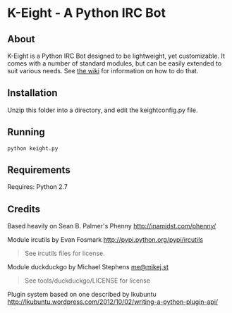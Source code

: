 # K-Eight - A Python IRC Bot


## About

K-Eight is a Python IRC Bot designed to be lightweight, yet customizable.  It comes with a number of standard modules, but can be easily extended to suit various needs.  See [the wiki](http://sourceforge.net/p/keight/wiki/Creating%20K-Eight%20Plugins) for information on how to do that.

## Installation

Unzip this folder into a directory, and edit the keightconfig.py file.

## Running

`python keight.py`

## Requirements

Requires: Python 2.7

## Credits

Based heavily on Sean B. Palmer's Phenny <http://inamidst.com/phenny/>

Module ircutils by Evan Fosmark <http://pypi.python.org/pypi/ircutils>
> See ircutils files for license.

Module duckduckgo by Michael Stephens <me@mikej.st>
> See tools/duckduckgo/LICENSE for license

Plugin system based on one described by lkubuntu <http://lkubuntu.wordpress.com/2012/10/02/writing-a-python-plugin-api/>